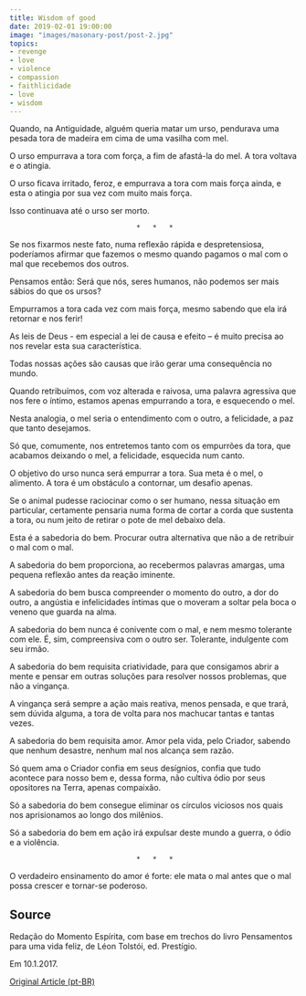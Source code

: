 ```yaml
---
title: Wisdom of good
date: 2019-02-01 19:00:00
image: "images/masonary-post/post-2.jpg"
topics: 
- revenge
- love
- violence
- compassion
- faithlicidade
- love
- wisdom
---
```


Quando, na Antiguidade, alguém queria matar um urso, pendurava uma pesada tora
de madeira em cima de uma vasilha com mel.

O urso empurrava a tora com força, a fim de afastá-la do mel. A tora voltava e
o atingia.

O urso ficava irritado, feroz, e empurrava a tora com mais força ainda, e esta
o atingia por sua vez com muito mais força.

Isso continuava até o urso ser morto.

                                   *   *   *

Se nos fixarmos neste fato, numa reflexão rápida e despretensiosa, poderíamos
afirmar que fazemos o mesmo quando pagamos o mal com o mal que recebemos dos
outros.

Pensamos então: Será que nós, seres humanos, não podemos ser mais sábios do que
os ursos?

Empurramos a tora cada vez com mais força, mesmo sabendo que ela irá retornar e
nos ferir!

As leis de Deus - em especial a lei de causa e efeito – é muito precisa ao nos
revelar esta sua característica.

Todas nossas ações são causas que irão gerar uma consequência no mundo.

Quando retribuímos, com voz alterada e raivosa, uma palavra agressiva que nos
fere o íntimo, estamos apenas empurrando a tora, e esquecendo o mel.

Nesta analogia, o mel seria o entendimento com o outro, a felicidade, a paz que
tanto desejamos.

Só que, comumente, nos entretemos tanto com os empurrões da tora, que acabamos
deixando o mel, a felicidade, esquecida num canto.

O objetivo do urso nunca será empurrar a tora. Sua meta é o mel, o alimento. A
tora é um obstáculo a contornar, um desafio apenas.

Se o animal pudesse raciocinar como o ser humano, nessa situação em particular,
certamente pensaria numa forma de cortar a corda que sustenta a tora, ou num
jeito de retirar o pote de mel debaixo dela.

Esta é a sabedoria do bem. Procurar outra alternativa que não a de retribuir o
mal com o mal.

A sabedoria do bem proporciona, ao recebermos palavras amargas, uma pequena
reflexão antes da reação iminente.

A sabedoria do bem busca compreender o momento do outro, a dor do outro, a
angústia e infelicidades íntimas que o moveram a soltar pela boca o veneno que
guarda na alma.

A sabedoria do bem nunca é conivente com o mal, e nem mesmo tolerante com ele.
É, sim, compreensiva com o outro ser. Tolerante, indulgente com seu irmão.

A sabedoria do bem requisita criatividade, para que consigamos abrir a mente e
pensar em outras soluções para resolver nossos problemas, que não a vingança.

A vingança será sempre a ação mais reativa, menos pensada, e que trará, sem
dúvida alguma, a tora de volta para nos machucar tantas e tantas vezes.

A sabedoria do bem requisita amor. Amor pela vida, pelo Criador, sabendo que
nenhum desastre, nenhum mal nos alcança sem razão.

Só quem ama o Criador confia em seus desígnios, confia que tudo acontece para
nosso bem e, dessa forma, não cultiva ódio por seus opositores na Terra, apenas
compaixão.

Só a sabedoria do bem consegue eliminar os círculos viciosos nos quais nos
aprisionamos ao longo dos milênios.

Só a sabedoria do bem em ação irá expulsar deste mundo a guerra, o ódio e a
violência.

                                   *   *   *

O verdadeiro ensinamento do amor é forte: ele mata o mal antes que o mal possa
crescer e tornar-se poderoso.

## Source
Redação do Momento Espírita, com base em
trechos do livro Pensamentos para uma vida feliz,
de Léon Tolstói, ed. Prestígio.

Em 10.1.2017.

[Original Article (pt-BR)](http://momento.com.br/pt/ler_texto.php?id=4996)
